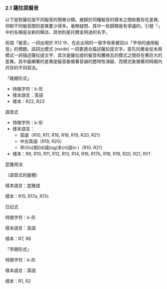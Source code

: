 ### 2.1 薩拉提擬音

以下是對薩拉提不同擬音的簡單分類。被歸於同種擬音的樣本之間依舊存在差異、但較不同擬音間的差異要少得多。毫無疑問、其中一些歸類是有爭議的。引號「」中的名稱是全新的稱法、其他則是托爾金用過的名字。

術語「擬音」一詞出現於 R12 中、在此出現的一張字母表被冠以「字母的通用擬音」的標題。該詞比模式 (mode) 一詞更適合描述薩拉提文字。首先托爾金從未用模式一詞描述薩拉提文字、其次是薩拉提的擬音和騰格瓦的模式之間存在著巨大的差異。其中最顯著的差異是擬音象徵著音値的歷時性演變、而模式象徵著同時期內共存的不同寫法。 

「晚期形式」

- 特徵字符：k-形 
- 樣本語言：英語
- 樣本：R22, R23

語音式

- 特徵字符：k-形 
- 樣本語言：
  - 英語（R10, R11, R16, R18, R19, R20, R21）
  - 中古英語（R19, R20）
  - 早(Go)期(ld)諾(og)多(ri)語(n )（R10, R21）
- 樣本：R9, R10, R11, R12, R13, R14, R16, R17b, R18, R19, R20, R21, RV1

昆雅用法

（語音式的變體）

樣本語言：昆雅語

樣本：R15, R17a, R17c

日記式

特徵字符：k-形 

樣本語言：英語

樣本：R7, R8

「早期形式」

特徵字符：k-形 

樣本語言：英語

樣本：R1, R2

